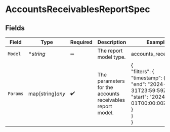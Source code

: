 # AccountsReceivablesReportSpec


## Fields

| Field                                                                                              | Type                                                                                               | Required                                                                                           | Description                                                                                        | Example                                                                                            |
| -------------------------------------------------------------------------------------------------- | -------------------------------------------------------------------------------------------------- | -------------------------------------------------------------------------------------------------- | -------------------------------------------------------------------------------------------------- | -------------------------------------------------------------------------------------------------- |
| `Model`                                                                                            | **string*                                                                                          | :heavy_minus_sign:                                                                                 | The report model type.                                                                             | accounts_receivables                                                                               |
| `Params`                                                                                           | map[string]*any*                                                                                   | :heavy_check_mark:                                                                                 | The parameters for the accounts receivables report model.                                          | {<br/>"filters": {<br/>"timestamp": {<br/>"end": "2024-05-31T23:59:59Z",<br/>"start": "2024-05-01T00:00:00Z"<br/>}<br/>}<br/>} |